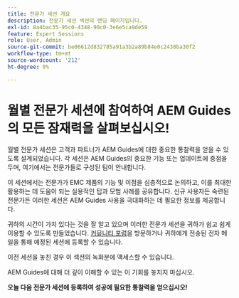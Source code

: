 ```yaml
---
title: 전문가 세션 개요
description: 전문가 세션 섹션의 랜딩 페이지입니다.
exl-id: 8a4bac35-95c0-4348-90c0-3e6e5ca9de59
feature: Expert Sessions
role: User, Admin
source-git-commit: be06612d832785a91a3b2a89b84e0c2438ba30f2
workflow-type: tm+mt
source-wordcount: '212'
ht-degree: 0%

---
```


# 월별 전문가 세션에 참여하여 AEM Guides의 모든 잠재력을 살펴보십시오!

월별 전문가 세션은 고객과 파트너가 AEM Guides에 대한 중요한 통찰력을 얻을 수 있도록 설계되었습니다. 각 세션은 AEM Guides의 중요한 기능 또는 업데이트에 중점을 두며, 여기에서는 전문가들로 구성된 팀이 안내합니다.

이 세션에서는 전문가가 EMC 제품의 기능 및 이점을 심층적으로 논의하고, 이를 최대한 활용하는 데 도움이 되는 실용적인 팁과 모범 사례를 공유합니다. 신규 사용자든 숙련된 전문가든 이러한 세션은 AEM Guides 사용을 극대화하는 데 필요한 정보를 제공합니다.

귀하의 시간이 가치 있다는 것을 잘 알고 있으며 이러한 전문가 세션을 귀하가 쉽고 쉽게 이용할 수 있도록 만들었습니다. [커뮤니티 포럼](https://experienceleaguecommunities.adobe.com/t5/experience-manager-guides/ct-p/aem-xml-documentation?profile.language=ko)을 방문하거나 귀하에게 전송된 전자 메일을 통해 예정된 세션에 등록할 수 있습니다.

이전 세션을 놓친 경우 이 섹션의 녹화분에 액세스할 수 있습니다.

AEM Guides에 대해 더 깊이 이해할 수 있는 이 기회를 놓치지 마십시오.

**오늘 다음 전문가 세션에 등록하여 성공에 필요한 통찰력을 얻으십시오!**

